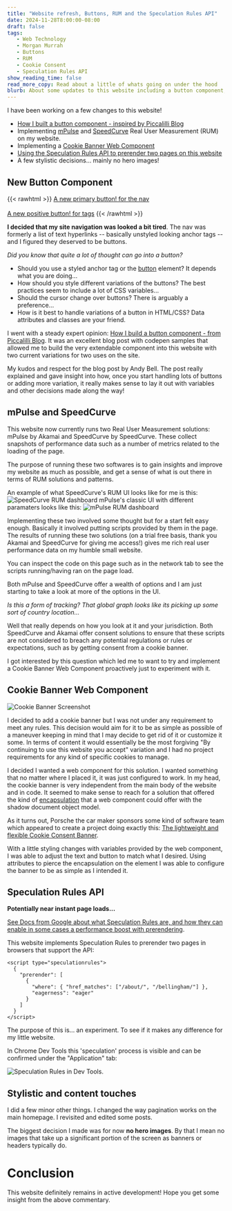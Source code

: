 ```yaml
---
title: "Website refresh, Buttons, RUM and the Speculation Rules API"
date: 2024-11-28T8:00:00-08:00
draft: false
tags: 
   - Web Technology
   - Morgan Murrah
   - Buttons
   - RUM
   - Cookie Consent
   - Speculation Rules API
show_reading_time: false
read_more_copy: Read about a little of whats going on under the hood
blurb: About some updates to this website including a button component, Speculation Rules API and Cookie Banner Web Component
---
```


I have been working on a few changes to this website!

* [How I built a button component - inspired by Piccalilli Blog](https://piccalil.li/blog/how-i-build-a-button-component/)
* Implementing [mPulse](https://www.akamai.com/products/mpulse-real-user-monitoring) and [SpeedCurve](https://www.speedcurve.com/) Real User Measurement (RUM) on my website.
* Implementing a [Cookie Banner Web Component](https://github.com/porscheofficial/cookie-consent-banner)
* [Using the Speculation Rules API to prerender two pages on this website](https://developer.mozilla.org/en-US/docs/Web/API/Speculation_Rules_API)
* A few stylistic decisions... mainly no hero images!

## New Button Component

{{< rawhtml >}}
<a href="#" class="button" data-button-variant="primary">A new primary button! for the nav</a>
<br><br>
<a href="#" class="button" data-button-variant="positive">A new positive button! for tags</a>
{{< /rawhtml >}}

**I decided that my site navigation was looked a bit tired**. The nav was formerly a list of text hyperlinks -- basically unstyled looking anchor tags -- and I figured they deserved to be buttons.

*Did you know that quite a lot of thought can go into a button?* 

* Should you use a styled anchor tag or the [button](https://developer.mozilla.org/en-US/docs/Web/HTML/Element/button) element? It depends what you are doing...
* How should you style different variations of the buttons? The best practices seem to include a lot of CSS variables...
* Should the cursor change over buttons? There is arguably a preference...
* How is it best to handle variations of a button in HTML/CSS? Data attributes and classes are your friend.

I went with a steady expert opinion: [How I build a button component - from Piccalilli Blog](https://piccalil.li/blog/how-i-build-a-button-component/). It was an excellent blog post with codepen samples that allowed me to build the very extendable component into this website with two current variations for two uses on the site.

My kudos and respect for the blog post by Andy Bell. The post really explained and gave insight into how, once you start handling lots of buttons or adding more variation, it really makes sense to lay it out with variables and other decisions made along the way!

## mPulse and SpeedCurve

This website now currently runs two Real User Measurement solutions: mPulse by Akamai and SpeedCurve by SpeedCurve. These collect snapshots of performance data such as a number of metrics related to the loading of the page.

The purpose of running these two softwares is to gain insights and improve my website as much as possible, and get a sense of what is out there in terms of RUM solutions and patterns.

An example of what SpeedCurve's RUM UI looks like for me is this:
![SpeedCurve RUM dashboard](/speedcurve.png)
mPulse's classic UI with different paramaters looks like this:
![mPulse RUM dashboard](/mpulse.png)


Implementing these two involved some thought but for a start felt easy enough. Basically it involved putting scripts provided by them in the page. The results of running these two solutions (on a trial free basis, thank you Akamai and SpeedCurve for giving me access!) gives me rich real user performance data on my humble small website.

You can inspect the code on this page such as in the network tab to see the scripts running/having ran on the page load.

Both mPulse and SpeedCurve offer a wealth of options and I am just starting to take a look at more of the options in the UI.

*Is this a form of tracking? That global graph looks like its picking up some sort of country location...*

Well that really depends on how you look at it and your jurisdiction. Both SpeedCurve and Akamai offer consent solutions to ensure that these scripts are not considered to breach any potential regulations or rules or expectations, such as by getting consent from a cookie banner.

I got interested by this question which led me to want to try and implement a Cookie Banner Web Component proactively just to experiment with it.

## Cookie Banner Web Component

![Cookie Banner Screenshot](/cookie-screenshot.png)

I decided to add a cookie banner but I was not under any requirement to meet any rules. This decision would aim for it to be as simple as possible of a maneuver keeping in mind that I may decide to get rid of it or customize it some. In terms of content it would essentially be the most forgiving "By continuing to use this website you accept" variation and I had no project requirements for any kind of specific cookies to manage.

I decided I wanted a web component for this solution. I wanted something that no matter where I placed it, it was just configured to work. In my head, the cookie banner is very independent from the main body of the website and in code. It seemed to make sense to reach for a solution that offered the kind of [encapsulation](https://developer.mozilla.org/en-US/docs/Web/API/Web_components/Using_shadow_DOM) that a web component could offer with the shadow document object model.

As it turns out, Porsche the car maker sponsors some kind of software team which appeared to create a project doing exactly this: [The lightweight and flexible Cookie Consent Banner](https://github.com/porscheofficial/cookie-consent-banner).

With a little styling changes with variables provided by the web component, I was able to adjust the text and button to match what I desired. Using attributes to pierce the encapsulation on the element I was able to configure the banner to be as simple as I intended it.

## Speculation Rules API

**Potentially near instant page loads...**

[See Docs from Google about what Speculation Rules are, and how they can enable in some cases a performance boost with prerendering](https://developer.chrome.com/docs/web-platform/prerender-pages?utm_source=devtools).

This website implements Speculation Rules to prerender two pages in browsers that support the API:

```
<script type="speculationrules">
  {
    "prerender": [
      {
        "where": { "href_matches": ["/about/", "/bellingham/"] },
        "eagerness": "eager"
      }
    ]
  }
</script>
```

The purpose of this is... an experiment. To see if it makes any difference for my little website.

In Chrome Dev Tools this 'speculation' process is visible and can be confirmed under the "Application" tab:

![Speculation Rules in Dev Tools](/speculation-rules.png).

## Stylistic and content touches

I did a few minor other things. I changed the way pagination works on the main homepage. I revisited and edited some posts. 

The biggest decision I made was for now **no hero images**. By that I mean no images that take up a significant portion of the screen as banners or headers typically do.


# Conclusion

This website definitely remains in active development! Hope you get some insight from the above commentary.
